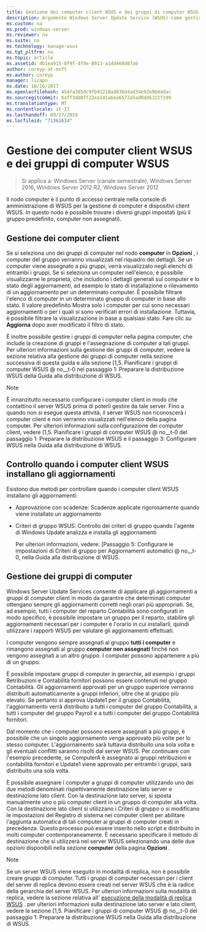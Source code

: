 ```yaml
---
title: Gestione dei computer client WSUS e dei gruppi di computer WSUS
description: Argomento Windows Server Update Service (WSUS)-come gestire i computer e i gruppi client
ms.custom: na
ms.prod: windows-server
ms.reviewer: na
ms.suite: na
ms.technology: manage-wsus
ms.tgt_pltfrm: na
ms.topic: article
ms.assetid: 4b1ea915-0f9f-4f0e-8913-a1dd460d07ab
author: coreyp-at-msft
ms.author: coreyp
manager: lizapo
ms.date: 10/16/2017
ms.openlocfilehash: 454fa385dc9fb91218ad836d4ad34e92e9644dac
ms.sourcegitcommit: 6aff3d88ff22ea141a6ea6572a5ad8dd6321f199
ms.translationtype: MT
ms.contentlocale: it-IT
ms.lasthandoff: 09/27/2019
ms.locfileid: "71361634"
---
```

# <a name="managing-wsus-client-computers-and-wsus-computer-groups"></a>Gestione dei computer client WSUS e dei gruppi di computer WSUS

>Si applica a: Windows Server (canale semestrale), Windows Server 2016, Windows Server 2012 R2, Windows Server 2012

Il nodo computer è il punto di accesso centrale nella console di amministrazione di WSUS per la gestione di computer e dispositivi client WSUS. In questo nodo è possibile trovare i diversi gruppi impostati (più il gruppo predefinito, computer non assegnati).

## <a name="managing-client-computers"></a>Gestione dei computer client
Se si seleziona uno dei gruppi di computer nel nodo **computer** in **Opzioni** , i computer del gruppo verranno visualizzati nel riquadro dei dettagli. Se un computer viene assegnato a più gruppi, verrà visualizzato negli elenchi di entrambi i gruppi. Se si seleziona un computer nell'elenco, è possibile visualizzarne le proprietà, che includono i dettagli generali sul computer e lo stato degli aggiornamenti, ad esempio lo stato di installazione o rilevamento di un aggiornamento per un determinato computer. È possibile filtrare l'elenco di computer in un determinato gruppo di computer in base allo stato. Il valore predefinito Mostra solo i computer per cui sono necessari aggiornamenti o per i quali si sono verificati errori di installazione. Tuttavia, è possibile filtrare la visualizzazione in base a qualsiasi stato. Fare clic su **Aggiorna** dopo aver modificato il filtro di stato.

È inoltre possibile gestire i gruppi di computer nella pagina computer, che include la creazione di gruppi e l'assegnazione di computer a tali gruppi. Per ulteriori informazioni sulla gestione dei gruppi di computer, vedere la sezione relativa alla gestione dei gruppi di computer nella sezione successiva di questa guida e alla sezione [1,5. Pianificare i gruppi di computer WSUS @ no__t-0 nel passaggio 1: Preparare la distribuzione WSUS della Guida alla distribuzione di WSUS.

> [!NOTE]
> È innanzitutto necessario configurare i computer client in modo che contattino il server WSUS prima di poterli gestire da tale server. Fino a quando non si esegue questa attività, il server WSUS non riconoscerà i computer client e non verranno visualizzati nell'elenco della pagina computer. Per ulteriori informazioni sulla configurazione dei computer client, vedere [1,5. Pianificare i gruppi di computer WSUS @ no__t-0 del passaggio 1: Preparare la distribuzione WSUS e il passaggio 3: Configurare WSUS nella Guida alla distribuzione di WSUS.

## <a name="controlling-when-wsus-client-computers-install-updates"></a>Controllo quando i computer client WSUS installano gli aggiornamenti
Esistono due metodi per controllare quando i computer client WSUS installano gli aggiornamenti:

-   Approvazione con scadenze: Scadenze applicate rigorosamente quando viene installato un aggiornamento

-   Criteri di gruppo WSUS: Controllo dei criteri di gruppo quando l'agente di Windows Update analizza e installa gli aggiornamenti

    Per ulteriori informazioni, vedere: [Passaggio 5: Configurare le impostazioni di Criteri di gruppo per Aggiornamenti automatici @ no__t-0, nella Guida alla distribuzione di WSUS.

## <a name="managing-computer-groups"></a>Gestione dei gruppi di computer
Windows Server Update Services consente di applicare gli aggiornamenti a gruppi di computer client in modo da garantire che determinati computer ottengano sempre gli aggiornamenti corretti negli orari più appropriati. Se, ad esempio, tutti i computer del reparto Contabilità sono configurati in modo specifico, è possibile impostare un gruppo per il reparto, stabilire gli aggiornamenti necessari per i computer e l'orario in cui installarli, quindi utilizzare i rapporti WSUS per valutare gli aggiornamenti effettuati.

I computer vengono sempre assegnati al gruppo **tutti i computer** e rimangono assegnati al gruppo **computer non assegnati** finché non vengono assegnati a un altro gruppo. I computer possono appartenere a più di un gruppo.

È possibile impostare gruppi di computer in gerarchie, ad esempio i gruppi Retribuzioni e Contabilità fornitori possono essere contenuti nel gruppo Contabilità. Gli aggiornamenti approvati per un gruppo superiore verranno distribuiti automaticamente a gruppi inferiori, oltre che al gruppo più elevato. Se pertanto si approva Update1 per il gruppo Contabilità, l'aggiornamento verrà distribuito a tutti i computer del gruppo Contabilità, a tutti i computer del gruppo Payroll e a tutti i computer del gruppo Contabilità fornitori.

Dal momento che i computer possono essere assegnati a più gruppi, è possibile che un singolo aggiornamento venga approvato più volte per lo stesso computer. L'aggiornamento sarà tuttavia distribuito una sola volta e gli eventuali conflitti saranno risolti dal server WSUS. Per continuare con l'esempio precedente, se ComputerA è assegnato ai gruppi retribuzioni e contabilità fornitori e Update1 viene approvato per entrambi i gruppi, sarà distribuito una sola volta.

È possibile assegnare i computer a gruppi di computer utilizzando uno dei due metodi denominati rispettivamente destinazione lato server e destinazione lato client. Con la destinazione lato server, si sposta manualmente uno o più computer client in un gruppo di computer alla volta. Con la destinazione lato client si utilizzano i Criteri di gruppo o si modificano le impostazioni del Registro di sistema nei computer client per abilitare l'aggiunta automatica di tali computer ai gruppi di computer creati in precedenza. Questo processo può essere inserito nello script e distribuito in molti computer contemporaneamente. È necessario specificare il metodo di destinazione che si utilizzerà nel server WSUS selezionando una delle due opzioni disponibili nella sezione **computer** della pagina **Opzioni** .

> [!NOTE]
> Se un server WSUS viene eseguito in modalità di replica, non è possibile creare gruppi di computer. Tutti i gruppi di computer necessari per i client del server di replica devono essere creati nel server WSUS che è la radice della gerarchia del server WSUS. Per ulteriori informazioni sulla modalità di replica, vedere la sezione relativa all' [esecuzione della modalità di replica WSUS](running-wsus-replica-mode.md) . per ulteriori informazioni sulla destinazione lato server e lato client, vedere la sezione [1,5. Pianificare i gruppi di computer WSUS @ no__t-0 del passaggio 1: Preparare la distribuzione WSUS nella Guida alla distribuzione di WSUS.


